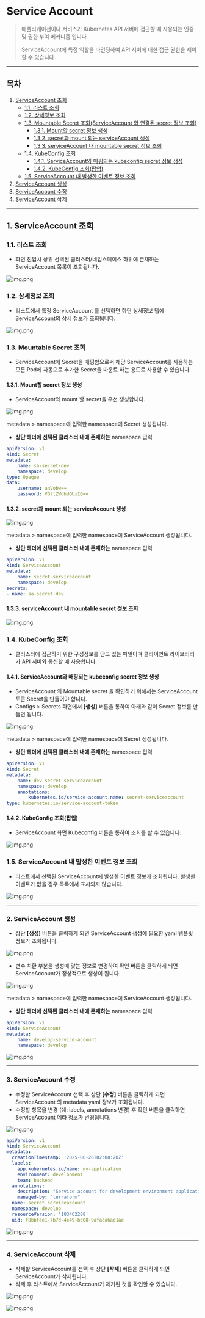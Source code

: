 # Service Account

> 애플리케이션이나 서비스가 Kubernetes API 서버에 접근할 때 사용되는 인증 및 권한 부여 메커니즘 입니다.
>
> ServiceAccount에 특정 역할을 바인딩하여 API 서버에 대한 접근 권한을 제어할 수 있습니다.

--- 

## **목차**
1. [ServiceAccount 조회](#1-serviceaccount-조회)
   * [1.1. 리스트 조회](#11-리스트-조회)
   * [1.2. 상세정보 조회](#12-상세정보-조회)
   * [1.3. Mountable Secret 조회(ServiceAccount 와 연결된 secret 정보 조회)](#13-mountable-secret-조회) 
     * [1.3.1. Mount할 secret 정보 생성](#131-mount할-secret-정보-생성)
     * [1.3.2. secret과 mount 되는 serviceAccount 생성](#132-secret과-mount-되는-serviceaccount-생성)
     * [1.3.3. serviceAccount 내 mountable secret 정보 조회](#133-serviceaccount-내-mountable-secret-정보-조회)
   * [1.4. KubeConfig 조회](#14-kubeconfig-조회)
     * [1.4.1. ServiceAccount와 매핑되는 kubeconfig secret 정보 생성](#141-serviceaccount와-매핑되는-kubeconfig-secret-정보-생성)
     * [1.4.2. KubeConfig 조회(팝업)](#142-kubeconfig-조회팝업)
   * [1.5. ServiceAccount 내 발생한 이벤트 정보 조회](#15-serviceaccount-내-발생한-이벤트-정보-조회)
2. [ServiceAccount 생성](#2-serviceaccount-생성)
3. [ServiceAccount 수정](#3-serviceaccount-수정)
4. [ServiceAccount 삭제](#4-serviceaccount-삭제)

---

## 1. ServiceAccount 조회
### 1.1. 리스트 조회
* 화면 진입시 상위 선택된 클러스터/네임스페이스 하위에 존재하는 ServiceAccount 목록이 조회됩니다.

![img.png](./img/serviceaccount_list.png)


### 1.2. 상세정보 조회
* 리스트에서 특정 ServiceAccount 를 선택하면 하단 상세정보 탭에 ServiceAccount의 상세 정보가 조회됩니다.

![img.png](./img/serviceaccount_info.png)

### 1.3. Mountable Secret 조회
* ServiceAccount에 Secret을 매핑함으로써 해당 ServiceAccount를 사용하는 모든 Pod에 자동으로 추가한 Secret을 마운트 하는 용도로 사용할 수 있습니다.
#### 1.3.1. Mount할 secret 정보 생성
* ServiceAccount와 mount 할 secret을 우선 생성합니다.

![img.png](./img/serviceaccount_mount_secret_create.png)

metadata > namespace에 입력한 namespace에 Secret 생성됩니다.
* <strong>상단 헤더에 선택된 클러스터 내에 존재하는</strong> namespace 입력

```yaml
apiVersion: v1
kind: Secret
metadata:
    name: sa-secret-dev
    namespace: develop
type: Opaque
data:
    username: anVobw==
    password: VGltZWdhdGUxIQ==
```

#### 1.3.2. secret과 mount 되는 serviceAccount 생성

![img.png](./img/serviceaccount_mout_sa_create.png)

metadata > namespace에 입력한 namespace에 ServiceAccount 생성됩니다.
* <strong>상단 헤더에 선택된 클러스터 내에 존재하는</strong> namespace 입력

```yaml
apiVersion: v1
kind: ServiceAccount
metadata:
    name: secret-serviceaccount
    namespace: develop
secrets:
- name: sa-secret-dev
```

#### 1.3.3. serviceAccount 내 mountable secret 정보 조회

![img.png](./img/serviceaccount_secret_info.png)

### 1.4. KubeConfig 조회
* 클러스터에 접근하기 위한 구성정보를 담고 있는 파일이며 클라이언트 라이브러리가 API 서버와 통신할 때 사용합니다.
#### 1.4.1. ServiceAccount와 매핑되는 kubeconfig secret 정보 생성
* ServiceAccount 의 Mountable secret 을 확인하기 위해서는 ServiceAccount 토큰 Secret을 만들어야 합니다. 
* Configs > Secrets 화면에서 **[생성]** 버튼을 통하여 아래와 같이 Secret 정보를 만들면 됩니다. 

![img.png](./img/serviceaccount_kubeconfig_secret_create.png)

metadata > namespace에 입력한 namespace에 Secret 생성됩니다.
* <strong>상단 헤더에 선택된 클러스터 내에 존재하는</strong> namespace 입력

```yaml
apiVersion: v1
kind: Secret
metadata:
    name: dev-secret-serviceaccount
    namespace: develop
    annotations:
        kubernetes.io/service-account.name: secret-serviceaccount
type: kubernetes.io/service-account-token
```

#### 1.4.2. KubeConfig 조회(팝업)
* ServiceAccount 화면 Kubeconfig 버튼을 통하여 조회를 할 수 있습니다.

![img.png](./img/serviceaccount_kubeconfig_info.png)

### 1.5. ServiceAccount 내 발생한 이벤트 정보 조회
* 리스트에서 선택된 ServiceAccount에 발생한 이벤트 정보가 조회됩니다. 발생한 이벤트가 없을 경우 목록에서 표시되지 않습니다.

![img.png](./img/serviceaccount_event.png)

--- 

### 2. ServiceAccount 생성
* 상단 **[생성]** 버튼을 클릭하게 되면 ServiceAccount 생성에 필요한 yaml 템플릿 정보가 조회됩니다.

![img.png](./img/serviceaccount_create_template.png)
* 변수 치환 부분을 생성에 맞는 정보로 변경하여 확인 버튼을 클릭하게 되면 ServiceAccount가 정상적으로 생성이 됩니다.

![img.png](./img/serviceaccount_create_yaml.png)

metadata > namespace에 입력한 namespace에 ServiceAccount 생성됩니다.
* <strong>상단 헤더에 선택된 클러스터 내에 존재하는</strong> namespace 입력

```yaml
apiVersion: v1
kind: ServiceAccount
metadata:
    name: develop-service-account
    namespace: develop
```

![img.png](./img/serviceaccount_create_result.png)

--- 

### 3. ServiceAccount 수정
* 수정할 ServiceAccount 선택 후 상단 **[수정]** 버튼을 클릭하게 되면 ServiceAccount 의 metadata yaml 정보가 조회됩니다.
* 수정할 항목을 변경 (예: labels, annotations 변경) 후 확인 버튼을 클릭하면 ServiceAccount 메타 정보가 변경됩니다.

![img.png](./img/serviceaccount_modify.png)

```yaml
apiVersion: v1
kind: ServiceAccount
metadata:
  creationTimestamp: '2025-06-26T02:08:20Z'
  labels:
    app.kubernetes.io/name: my-application
    environment: development
    team: backend
  annotations:
    description: "Service account for development environment applications."
    managed-by: "terraform"
  name: secret-serviceaccount
  namespace: develop
  resourceVersion: '183462288'
  uid: f8bbfee1-7b7d-4e49-bc08-9afaca6ac1ae
```

![img.png](./img/serviceaccount_modify_result.png)

--- 

### 4. ServiceAccount 삭제
* 삭제할 ServiceAccount를 선택 후 상단 **[삭제]** 버튼을 클릭하게 되면 ServiceAccount가 삭제됩니다.
* 삭제 후 리스트에서 ServiceAccount가 제거된 것을 확인할 수 있습니다.

![img.png](./img/serviceaccount_delete.png)

![img.png](./img/serviceaccount_delete_result.png)


